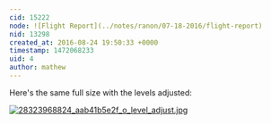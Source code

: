 ```yaml
---
cid: 15222
node: ![Flight Report](../notes/ranon/07-18-2016/flight-report)
nid: 13298
created_at: 2016-08-24 19:50:33 +0000
timestamp: 1472068233
uid: 4
author: mathew
---
```


Here's the same full size with the levels adjusted:


[![28323968824_aab41b5e2f_o_level_adjust.jpg](//i.publiclab.org/system/images/photos/000/017/762/large/28323968824_aab41b5e2f_o_level_adjust.jpg)](//i.publiclab.org/system/images/photos/000/017/762/original/28323968824_aab41b5e2f_o_level_adjust.jpg)

